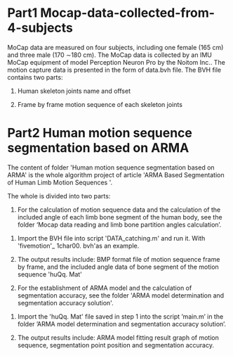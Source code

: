# Part1 Mocap-data-collected-from-4-subjects

MoCap data are measured on four subjects, including one female (165 cm) and three male (170 ∼180 cm). 
The MoCap data is collected by an IMU MoCap equipment of model Perception Neuron Pro by the Noitom Inc..
The motion capture data is presented in the form of data.bvh file.
The BVH file contains two parts:

1) Human skeleton joints name and offset

2) Frame by frame motion sequence of each skeleton joints


# Part2 Human motion sequence segmentation based on ARMA
The content of folder 'Human motion sequence segmentation based on ARMA' is the whole algorithm project of article 'ARMA Based Segmentation of Human Limb Motion Sequences '.

The whole is divided into two parts:

1. For the calculation of motion sequence data and the calculation of the included angle of each limb bone segment of the human body, see the folder ‘Mocap data reading and limb bone partition angles calculation’.

1) Import the BVH file into script 'DATA_catching.m' and run it. With 'fivemotion'_ 1char00. bvh'as an example.

2) The output results include: BMP format file of motion sequence frame by frame, and the included angle data of bone segment of the motion sequence 'huQq. Mat'

2. For the establishment of ARMA model and the calculation of segmentation accuracy, see the folder 'ARMA model determination and segmentation accuracy solution'.

1) Import the 'huQq. Mat' file saved in step 1 into the script ’main.m’ in the folder ’ARMA model determination and segmentation accuracy solution’.

2) The output results include: ARMA model fitting result graph of motion sequence, segmentation point position and segmentation accuracy.

